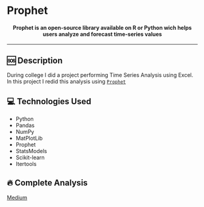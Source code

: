 # Prophet

<h4 align="center">
  Prophet is an open-source library available on R or Python wich helps users analyze and forecast time-series values
</h4>

---
## 🆘 Description

During college I did a project performing Time Series Analysis using Excel. In this project I redid this analysis using [`Prophet`](https://facebook.github.io/prophet/)

## 💻 Technologies Used
- Python
- Pandas
- NumPy
- MatPlotLib
- Prophet
- StatsModels
- Scikit-learn
- Itertools

## 🔥 Complete Analysis
[Medium](https://medium.com/@thiago.q.osorio/prophet-time-series-forecasting-ee9e49e6180e)
